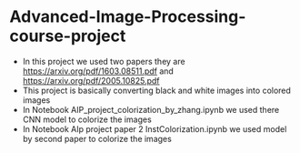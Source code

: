 # Advanced-Image-Processing-course-project
* In this project we used two papers they are https://arxiv.org/pdf/1603.08511.pdf and https://arxiv.org/pdf/2005.10825.pdf
* This project is basically converting black and white images into colored images
* In Notebook AIP_project_colorization_by_zhang.ipynb we used there CNN model to colorize the images
* In Notebook AIp project paper 2 InstColorization.ipynb we used model by second paper to colorize the images 
